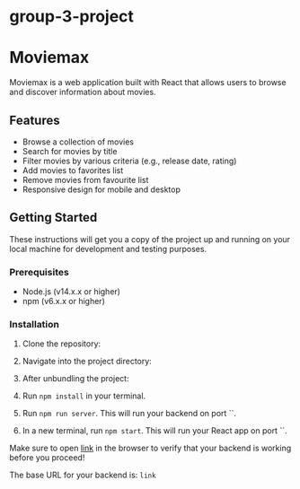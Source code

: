 # group-3-project

# Moviemax

Moviemax is a web application built with React that allows users to browse and discover information about movies.

## Features

- Browse a collection of movies
- Search for movies by title
- Filter movies by various criteria (e.g., release date, rating)
- Add movies to favorites list
- Remove movies from favourite list
- Responsive design for mobile and desktop

## Getting Started

These instructions will get you a copy of the project up and running on your local machine for development and testing purposes.

### Prerequisites

- Node.js (v14.x.x or higher)
- npm (v6.x.x or higher) 

### Installation

1. Clone the repository:

2. Navigate into the project directory:

3. After unbundling the project:

1. Run `npm install` in your terminal.
2. Run `npm run server`. This will run your backend on port ``.
3. In a new terminal, run `npm start`. This will run your React app on port ``.

Make sure to open [link](link) in
the browser to verify that your backend is working before you proceed!

The base URL for your backend is: `link`
